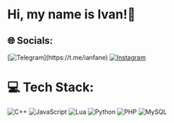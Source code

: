 # Hi, my name is Ivan!👋

## 🌐 Socials:
[![Telegram]([https://img.shields.io/badge/Discord-%237289DA.svg?logo=discord&logoColor=white](https://img.shields.io/badge/Telegram-2CA5E0?style=for-the-badge&logo=telegram&logoColor=white))](https://t.me/ianfane) [![Instagram](https://img.shields.io/badge/Instagram-%23E4405F.svg?logo=Instagram&logoColor=white)](https://instagram.com/vanya_fane/) 

# 💻 Tech Stack:
![C++](https://img.shields.io/badge/c++-%2300599C.svg?style=for-the-badge&logo=c%2B%2B&logoColor=white) ![JavaScript](https://img.shields.io/badge/javascript-%23323330.svg?style=for-the-badge&logo=javascript&logoColor=%23F7DF1E) ![Lua](https://img.shields.io/badge/lua-%232C2D72.svg?style=for-the-badge&logo=lua&logoColor=white) ![Python](https://img.shields.io/badge/python-3670A0?style=for-the-badge&logo=python&logoColor=ffdd54) ![PHP](https://img.shields.io/badge/php-%23777BB4.svg?style=for-the-badge&logo=php&logoColor=white) ![MySQL](https://img.shields.io/badge/mysql-4479A1.svg?style=for-the-badge&logo=mysql&logoColor=white)
